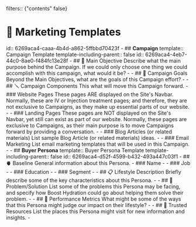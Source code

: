filters:: {"contents" false}

# 🛒 Marketing Templates
id:: 6269aca4-caaa-4b4d-a862-5ffbbd70423f
	- ## **Campaign**
	  template:: Campaign Template
	  template-including-parent:: false
	  id:: 6269aca4-4eb7-44c0-8ae0-f484fc13e28f
		- ## 🎯 Main Objective
		  Describe what the main purpose behind the Campaign. If we could only choose one thing we could accomplish with this campaign, what would it be?
			-
		- ## 🥅 Campaign Goals
		  Beyond the Main Objectives, what are the goals of this Campaign effort?
			-
		- ## 🪛 Campaign Components
		  This what will move this Campaign forward.
			- ### Website Pages
			  These pages ARE displayed on the Site's Navbar. Normally, these are IV or Injection treatment pages; and therefore, they are not exclusive to Campaigns, as they make up essential parts of our website.
				-
			- ### Landing Pages
			  These pages are NOT displayed on the Site's Navbar, yet still can exist as part of our website. Normally, these pages are exclusive to Campaigns, as their main purpose is to move Campaigns forward by providing a conversation.
				-
			- ### Blog Articles (or related materials)
			  List sample Blog Article (or related materials) ideas.
				-
			- ### Email Marketing 
			  List email marketing templates that will be used in this Campaign.
				-
	- ## **Buyer Persona**
	  template:: Buyer Persona Template
	  template-including-parent:: false
	  id:: 6269aca4-d52f-4599-b432-493a447c03f1
		- ## 🫀 Baseline
		  General information about this Persona.
			- ### Name
				-
			- ### Job
				-
			- ### Education
				-
			- ### Segment
				-
		- ## 📋 Lifestyle Description
		  Briefly describe some of the key characteristics about this Persona.
			-
		- ## 🎯 Problem/Solution
		  List some of the problems this Persona may be facing, and specify how Boost Hydration could go about helping them solve their problem.
			-
		- ## 🥇 Performance Metrics
		  What might be some of the ways that this Persona might judge our impact on their lifestyle?
			-
		- ## 🤝 Trusted Resources
		  List the places this Persona might visit for new information and insights.
			-